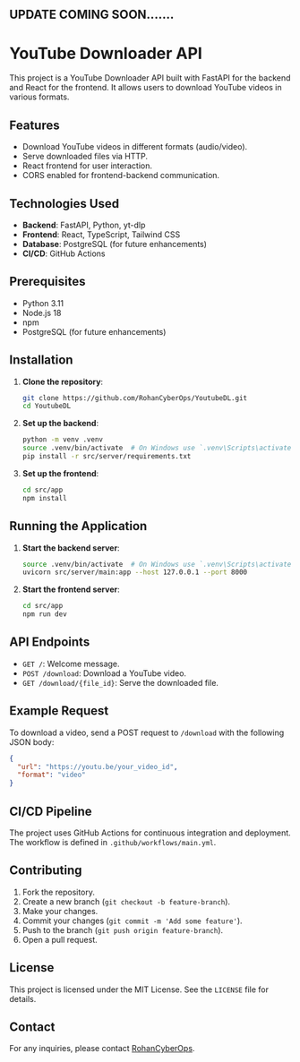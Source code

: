 UPDATE COMING SOON.......
---
# YouTube Downloader API

This project is a YouTube Downloader API built with FastAPI for the backend and React for the frontend. It allows users to download YouTube videos in various formats.

## Features

- Download YouTube videos in different formats (audio/video).
- Serve downloaded files via HTTP.
- React frontend for user interaction.
- CORS enabled for frontend-backend communication.

## Technologies Used

- **Backend**: FastAPI, Python, yt-dlp
- **Frontend**: React, TypeScript, Tailwind CSS
- **Database**: PostgreSQL (for future enhancements)
- **CI/CD**: GitHub Actions

## Prerequisites

- Python 3.11
- Node.js 18
- npm
- PostgreSQL (for future enhancements)

## Installation

1. **Clone the repository**:
    ```sh
    git clone https://github.com/RohanCyberOps/YoutubeDL.git
    cd YoutubeDL
    ```

2. **Set up the backend**:
    ```sh
    python -m venv .venv
    source .venv/bin/activate  # On Windows use `.venv\Scripts\activate`
    pip install -r src/server/requirements.txt
    ```

3. **Set up the frontend**:
    ```sh
    cd src/app
    npm install
    ```

## Running the Application

1. **Start the backend server**:
    ```sh
    source .venv/bin/activate  # On Windows use `.venv\Scripts\activate`
    uvicorn src/server/main:app --host 127.0.0.1 --port 8000
    ```

2. **Start the frontend server**:
    ```sh
    cd src/app
    npm run dev
    ```

## API Endpoints

- `GET /`: Welcome message.
- `POST /download`: Download a YouTube video.
- `GET /download/{file_id}`: Serve the downloaded file.

## Example Request

To download a video, send a POST request to `/download` with the following JSON body:
```json
{
  "url": "https://youtu.be/your_video_id",
  "format": "video"
}
```

## CI/CD Pipeline

The project uses GitHub Actions for continuous integration and deployment. The workflow is defined in `.github/workflows/main.yml`.

## Contributing

1. Fork the repository.
2. Create a new branch (`git checkout -b feature-branch`).
3. Make your changes.
4. Commit your changes (`git commit -m 'Add some feature'`).
5. Push to the branch (`git push origin feature-branch`).
6. Open a pull request.

## License

This project is licensed under the MIT License. See the `LICENSE` file for details.

## Contact

For any inquiries, please contact [RohanCyberOps](https://github.com/RohanCyberOps).
